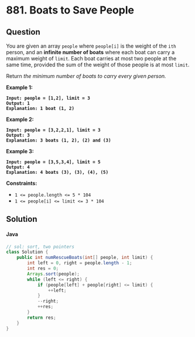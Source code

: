 # 881. Boats to Save People

## Question

You are given an array `people` where `people[i]` is the weight of the `ith` person, and an **infinite number of boats** where each boat can carry a maximum weight of `limit`. Each boat carries at most two people at the same time, provided the sum of the weight of those people is at most `limit`.

Return _the minimum number of boats to carry every given person._&#x20;

**Example 1:**

<pre><code><strong>Input: people = [1,2], limit = 3
</strong><strong>Output: 1
</strong><strong>Explanation: 1 boat (1, 2)
</strong></code></pre>

**Example 2:**

<pre><code><strong>Input: people = [3,2,2,1], limit = 3
</strong><strong>Output: 3
</strong><strong>Explanation: 3 boats (1, 2), (2) and (3)
</strong></code></pre>

**Example 3:**

<pre><code><strong>Input: people = [3,5,3,4], limit = 5
</strong><strong>Output: 4
</strong><strong>Explanation: 4 boats (3), (3), (4), (5)
</strong></code></pre>

**Constraints:**

* `1 <= people.length <= 5 * 104`
* `1 <= people[i] <= limit <= 3 * 104`

## Solution

#### Java

```java
// sol: sort, two pointers
class Solution {
    public int numRescueBoats(int[] people, int limit) {
        int left = 0, right = people.length - 1;
        int res = 0;
        Arrays.sort(people);
        while (left <= right) {
            if (people[left] + people[right] <= limit) {
                ++left;
            }
            --right;
            ++res;
        }
        return res;
    }
}
```

